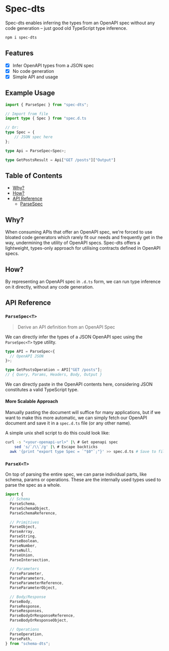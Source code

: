 # Spec-dts

Spec-dts enables inferring the types from an OpenAPI spec without any code generation – just good old TypeScript type inference.

```sh
npm i spec-dts
```

## Features

- [x] Infer OpenAPI types from a JSON spec
- [x] No code generation
- [x] Simple API and usage

## Example Usage

```ts
import { ParseSpec } from "spec-dts";

// Import from file
import type { Spec } from "spec.d.ts

// Or:
type Spec = {
    // JSON spec here
};

type Api = ParseSpec<Spec>;

type GetPostsResult = Api["GET /posts"]["Output"]
```

## Table of Contents

- [Why?](#why)
- [How?](#how)
- [API Reference](#api-reference)
  - [ParseSpec](#parsespect)

## Why?

When consuming APIs that offer an OpenAPI spec, we're forced to use bloated code generators which rarely fit our needs and frequently get in the way, undermining the utility of OpenAPI specs. Spec-dts offers a lightweight, types-only approach for utilising contracts defined in OpenAPI specs.

## How?

By representing an OpenAPI spec in `.d.ts` form, we can run type inference on it directly, without any code generation.

## API Reference

### `ParseSpec<T>`

> Derive an API definition from an OpenAPI Spec

We can directly infer the types of a JSON OpenAPI spec using the `ParseSpec<T>` type utility.

```ts
type API = ParseSpec<{
  // OpenAPI JSON
}>;

type GetPostsOperation = API["GET /posts"];
// { Query, Params, Headers, Body, Output }
```

We can directly paste in the OpenAPI contents here, considering JSON constitutes a valid TypeScript type.

#### More Scalable Approach

Manually pasting the document will suffice for many applications, but if we want to make this more automatic, we can simply fetch our OpenAPI document and save it in a `spec.d.ts` file (or any other name).

A simple unix shell script to do this could look like:

```sh
curl -s "<your-openapi-url>" |\ # Get openapi spec
 	sed 's/`/\\`/g' |\ # Escape backticks
  awk '{print "export type Spec = `"$0"`;"}' >> spec.d.ts # Save to file
```

### `ParseX<T>`

On top of parsing the entire spec, we can parse individual parts, like schema, params or operations. These are the internally used types used to parse the spec as a whole.

```ts
import {
  // Schema
  ParseSchema,
  ParseSchemaObject,
  ParseSchemaReference,

  // Primitives
  ParseObject,
  ParseArray,
  ParseString,
  ParseBoolean,
  ParseNumber,
  ParseNull,
  ParseUnion,
  ParseIntersection,

  // Parameters
  ParseParameter,
  ParseParameters,
  ParseParameterReference,
  ParseParameterObject,

  // Body/Response
  ParseBody,
  ParseResponse,
  ParseResponses,
  ParseBodyOrResponseReference,
  ParseBodyOrResponseObject,

  // Operations
  ParseOperation,
  ParsePath,
} from "schema-dts";
```
